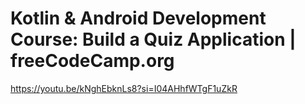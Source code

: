 # Kotlin & Android Development Course: Build a Quiz Application | freeCodeCamp.org

https://youtu.be/kNghEbknLs8?si=I04AHhfWTgF1uZkR

